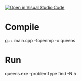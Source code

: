 [![Open in Visual Studio Code](https://classroom.github.com/assets/open-in-vscode-f059dc9a6f8d3a56e377f745f24479a46679e63a5d9fe6f495e02850cd0d8118.svg)](https://classroom.github.com/online_ide?assignment_repo_id=6113884&assignment_repo_type=AssignmentRepo)


# Compile

g++ main.cpp -fopenmp -o queens

# Run

queens.exe -problemType find -N 5